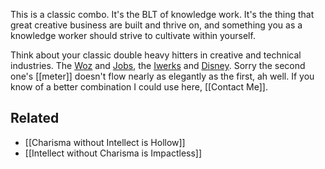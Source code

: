 This is a classic combo. It's the BLT of knowledge work. It's the thing that great creative business are built and thrive on, and something you as a knowledge worker should strive to cultivate within yourself.

Think about your classic double heavy hitters in creative and technical industries. The [Woz](https://en.wikipedia.org/wiki/Steve_Wozniak) and [Jobs](https://en.wikipedia.org/wiki/Steve_Jobs), the [Iwerks](https://en.wikipedia.org/wiki/Ub_Iwerks) and [Disney](https://en.wikipedia.org/wiki/Walt_Disney). Sorry the second one's [[meter]] doesn't flow nearly as elegantly as the first, ah well. If you know of a better combination I could use here, [[Contact Me]].

Related
---
- [[Charisma without Intellect is Hollow]]
- [[Intellect without Charisma is Impactless]]